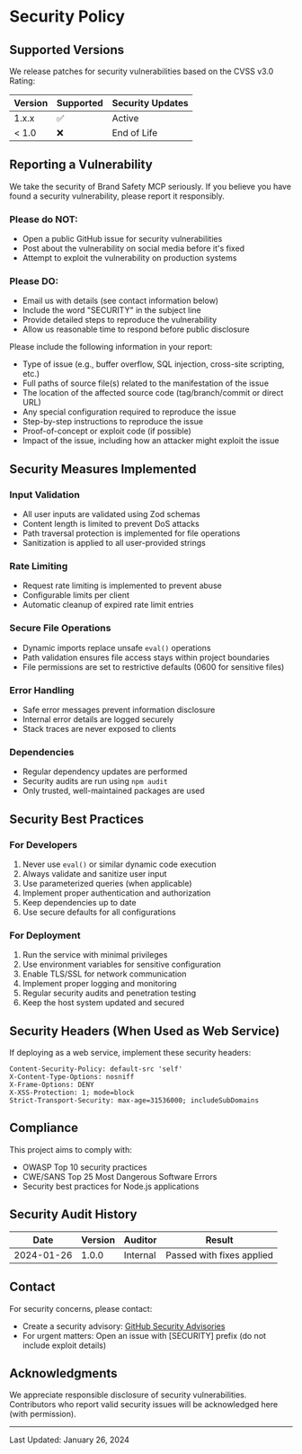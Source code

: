 # Security Policy

## Supported Versions

We release patches for security vulnerabilities based on the CVSS v3.0 Rating:

| Version | Supported          | Security Updates |
| ------- | ------------------ | ---------------- |
| 1.x.x   | :white_check_mark: | Active           |
| < 1.0   | :x:                | End of Life      |

## Reporting a Vulnerability

We take the security of Brand Safety MCP seriously. If you believe you have found a security vulnerability, please report it responsibly.

### Please do NOT:
- Open a public GitHub issue for security vulnerabilities
- Post about the vulnerability on social media before it's fixed
- Attempt to exploit the vulnerability on production systems

### Please DO:
- Email us with details (see contact information below)
- Include the word "SECURITY" in the subject line
- Provide detailed steps to reproduce the vulnerability
- Allow us reasonable time to respond before public disclosure

Please include the following information in your report:
- Type of issue (e.g., buffer overflow, SQL injection, cross-site scripting, etc.)
- Full paths of source file(s) related to the manifestation of the issue
- The location of the affected source code (tag/branch/commit or direct URL)
- Any special configuration required to reproduce the issue
- Step-by-step instructions to reproduce the issue
- Proof-of-concept or exploit code (if possible)
- Impact of the issue, including how an attacker might exploit the issue

## Security Measures Implemented

### Input Validation
- All user inputs are validated using Zod schemas
- Content length is limited to prevent DoS attacks
- Path traversal protection is implemented for file operations
- Sanitization is applied to all user-provided strings

### Rate Limiting
- Request rate limiting is implemented to prevent abuse
- Configurable limits per client
- Automatic cleanup of expired rate limit entries

### Secure File Operations
- Dynamic imports replace unsafe `eval()` operations
- Path validation ensures file access stays within project boundaries
- File permissions are set to restrictive defaults (0600 for sensitive files)

### Error Handling
- Safe error messages prevent information disclosure
- Internal error details are logged securely
- Stack traces are never exposed to clients

### Dependencies
- Regular dependency updates are performed
- Security audits are run using `npm audit`
- Only trusted, well-maintained packages are used

## Security Best Practices

### For Developers
1. Never use `eval()` or similar dynamic code execution
2. Always validate and sanitize user input
3. Use parameterized queries (when applicable)
4. Implement proper authentication and authorization
5. Keep dependencies up to date
6. Use secure defaults for all configurations

### For Deployment
1. Run the service with minimal privileges
2. Use environment variables for sensitive configuration
3. Enable TLS/SSL for network communication
4. Implement proper logging and monitoring
5. Regular security audits and penetration testing
6. Keep the host system updated and secured

## Security Headers (When Used as Web Service)

If deploying as a web service, implement these security headers:
```
Content-Security-Policy: default-src 'self'
X-Content-Type-Options: nosniff
X-Frame-Options: DENY
X-XSS-Protection: 1; mode=block
Strict-Transport-Security: max-age=31536000; includeSubDomains
```

## Compliance

This project aims to comply with:
- OWASP Top 10 security practices
- CWE/SANS Top 25 Most Dangerous Software Errors
- Security best practices for Node.js applications

## Security Audit History

| Date | Version | Auditor | Result |
|------|---------|---------|--------|
| 2024-01-26 | 1.0.0 | Internal | Passed with fixes applied |

## Contact

For security concerns, please contact:
- Create a security advisory: [GitHub Security Advisories](https://github.com/sapochat/brand-mcp/security/advisories/new)
- For urgent matters: Open an issue with [SECURITY] prefix (do not include exploit details)

## Acknowledgments

We appreciate responsible disclosure of security vulnerabilities. Contributors who report valid security issues will be acknowledged here (with permission).

---

Last Updated: January 26, 2024